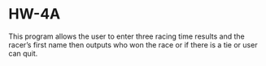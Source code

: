# HW-4A
This program allows the user to enter three racing time results and the racer’s first name then outputs who won the race or if there is a tie or user can quit. 
